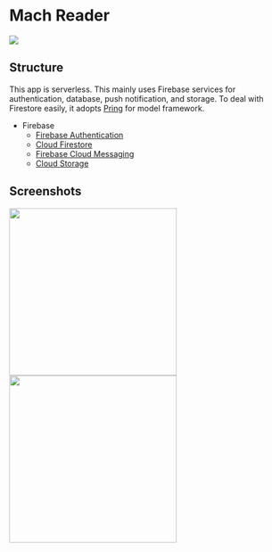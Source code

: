 # Mach Reader

[<img src="https://raw.githubusercontent.com/TrustWallet/trust-wallet-ios/master/resources/app-store-badge.png">](https://itunes.apple.com/jp/app/%E3%83%9E%E3%83%83%E3%83%8F%E3%83%AA%E3%83%BC%E3%83%80%E3%83%BC/id1415451566?mt=8&ign-mpt=uo%3D4)

## Structure

This app is serverless. This mainly uses Firebase services for authentication, database, push notification, and storage. To deal with Firestore easily, it adopts [Pring](https://github.com/1amageek/Pring) for model framework.

- Firebase
  - [Firebase Authentication](https://firebase.google.com/docs/auth/)
  - [Cloud Firestore](https://firebase.google.com/docs/firestore/)
  - [Firebase Cloud Messaging](https://firebase.google.com/docs/cloud-messaging/)
  - [Cloud Storage](https://firebase.google.com/docs/storage/)

## Screenshots

<img src="https://github.com/mach-team/mach-reader-ios/blob/master/images/home.png" width="300" />

<img src="https://github.com/mach-team/mach-reader-ios/blob/master/images/capture.gif" width="300" />

